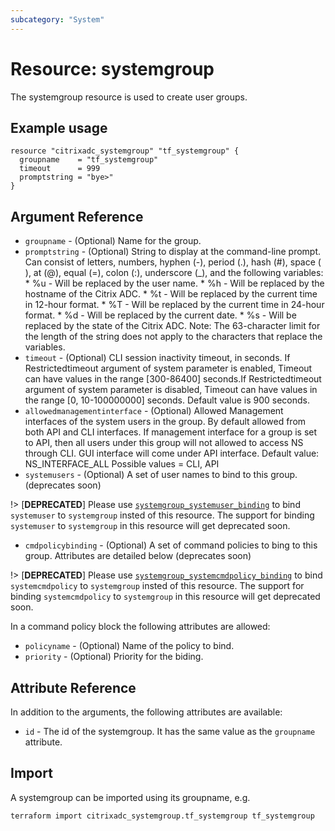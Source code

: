 ```yaml
---
subcategory: "System"
---
```


# Resource: systemgroup

The systemgroup resource is used to create user groups.


## Example usage

```hcl
resource "citrixadc_systemgroup" "tf_systemgroup" {
  groupname    = "tf_systemgroup"
  timeout      = 999
  promptstring = "bye>"
}
```


## Argument Reference

* `groupname` - (Optional) Name for the group. 
* `promptstring` - (Optional) String to display at the command-line prompt. Can consist of letters, numbers, hyphen (-), period (.), hash (#), space ( ), at (@), equal (=), colon (:), underscore (\_), and the following variables: * %u - Will be replaced by the user name. * %h - Will be replaced by the hostname of the Citrix ADC. * %t - Will be replaced by the current time in 12-hour format. * %T - Will be replaced by the current time in 24-hour format. * %d - Will be replaced by the current date. * %s - Will be replaced by the state of the Citrix ADC. Note: The 63-character limit for the length of the string does not apply to the characters that replace the variables.
* `timeout` - (Optional) CLI session inactivity timeout, in seconds. If Restrictedtimeout argument of system parameter is enabled, Timeout can have values in the range [300-86400] seconds.If Restrictedtimeout argument of system parameter is disabled, Timeout can have values in the range [0, 10-100000000] seconds. Default value is 900 seconds.
* `allowedmanagementinterface` - (Optional) Allowed Management interfaces of the system users in the group. By default allowed from both API and CLI interfaces. If management interface for a group is set to API, then all users under this group will not allowed to access NS through CLI. GUI interface will come under API interface.
Default value: NS_INTERFACE_ALL
Possible values = CLI, API
* `systemusers` - (Optional) A set of user names to bind to this group. (deprecates soon)

!>
[**DEPRECATED**] Please use [`systemgroup_systemuser_binding`](https://registry.terraform.io/providers/citrix/citrixadc/latest/docs/resources/systemgroup_systemuser_binding) to bind `systemuser` to `systemgroup` insted of this resource. The support for binding `systemuser` to `systemgroup` in this resource will get deprecated soon.


* `cmdpolicybinding` - (Optional) A set of command policies to bing to this group. Attributes are detailed below (deprecates soon)

!>
[**DEPRECATED**] Please use [`systemgroup_systemcmdpolicy_binding`](https://registry.terraform.io/providers/citrix/citrixadc/latest/docs/resources/systemgroup_systemcmdpolicy_binding) to bind `systemcmdpolicy` to `systemgroup` insted of this resource. The support for binding `systemcmdpolicy` to `systemgroup` in this resource will get deprecated soon.

In a command policy block the following attributes are allowed:

* `policyname` - (Optional) Name of the policy to bind.
* `priority` - (Optional) Priority for the biding.


## Attribute Reference

In addition to the arguments, the following attributes are available:

* `id` - The id of the systemgroup. It has the same value as the `groupname` attribute.


## Import

A systemgroup can be imported using its groupname, e.g.

```shell
terraform import citrixadc_systemgroup.tf_systemgroup tf_systemgroup
```
